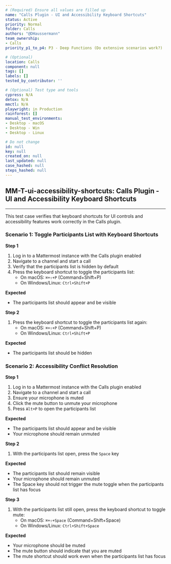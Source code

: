 ```yaml
---
# (Required) Ensure all values are filled up
name: "Calls Plugin - UI and Accessibility Keyboard Shortcuts"
status: Active
priority: Normal
folder: Calls
authors: "@DHaussermann"
team_ownership:
- Calls
priority_p1_to_p4: P3 - Deep Functions (Do extensive scenarios work?)

# (Optional)
location: Calls
component: null
tags: []
labels: []
tested_by_contributor: ''

# (Optional) Test type and tools
cypress: N/A
detox: N/A
mmctl: N/A
playwright: in Production
rainforest: []
manual_test_environments: 
- Desktop - macOS
- Desktop - Win
- Desktop - Linux

# Do not change
id: null
key: null
created_on: null
last_updated: null
case_hashed: null
steps_hashed: null
---
```


<!-- (Auto-generated) Based on frontmatter's "key" and "name" -->

## MM-T-ui-accessibility-shortcuts: Calls Plugin - UI and Accessibility Keyboard Shortcuts

---

This test case verifies that keyboard shortcuts for UI controls and accessibility features work correctly in the Calls plugin.

### Scenario 1: Toggle Participants List with Keyboard Shortcuts

**Step 1**

1. Log in to a Mattermost instance with the Calls plugin enabled
2. Navigate to a channel and start a call
3. Verify that the participants list is hidden by default
4. Press the keyboard shortcut to toggle the participants list:
   - On macOS: `⌘+⇧+P` (Command+Shift+P)
   - On Windows/Linux: `Ctrl+Shift+P`

**Expected**

- The participants list should appear and be visible

**Step 2**

1. Press the keyboard shortcut to toggle the participants list again:
   - On macOS: `⌘+⇧+P` (Command+Shift+P)
   - On Windows/Linux: `Ctrl+Shift+P`

**Expected**

- The participants list should be hidden

### Scenario 2: Accessibility Conflict Resolution

**Step 1**

1. Log in to a Mattermost instance with the Calls plugin enabled
2. Navigate to a channel and start a call
3. Ensure your microphone is muted
4. Click the mute button to unmute your microphone
5. Press `Alt+P` to open the participants list

**Expected**

- The participants list should appear and be visible
- Your microphone should remain unmuted

**Step 2**

1. With the participants list open, press the `Space` key

**Expected**

- The participants list should remain visible
- Your microphone should remain unmuted
- The Space key should not trigger the mute toggle when the participants list has focus

**Step 3**

1. With the participants list still open, press the keyboard shortcut to toggle mute:
   - On macOS: `⌘+⇧+Space` (Command+Shift+Space)
   - On Windows/Linux: `Ctrl+Shift+Space`

**Expected**

- Your microphone should be muted
- The mute button should indicate that you are muted
- The mute shortcut should work even when the participants list has focus
